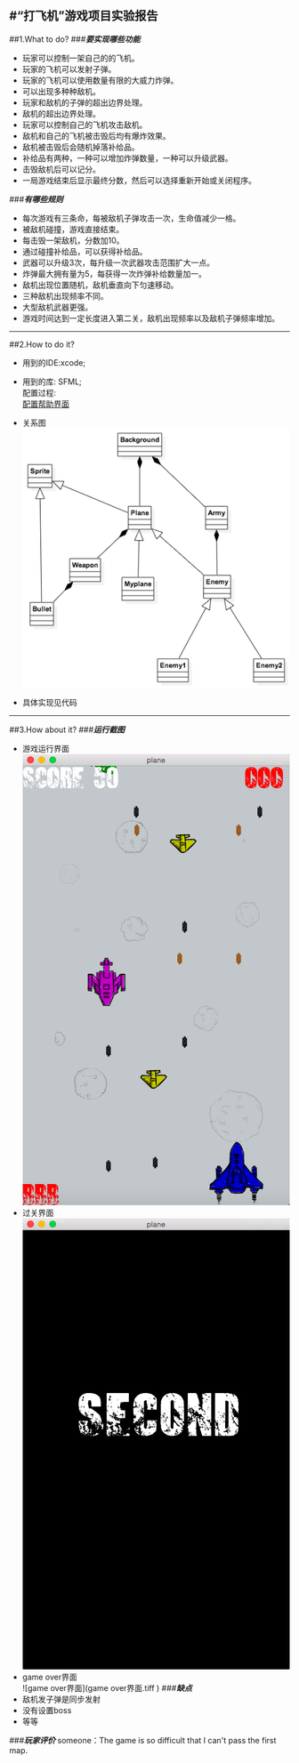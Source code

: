 #“打飞机”游戏项目实验报告
---
##1.What to do?
###***要实现哪些功能***
* 玩家可以控制一架自己的的飞机。
* 玩家的飞机可以发射子弹。
* 玩家的飞机可以使用数量有限的大威力炸弹。
* 可以出现多种种敌机。
* 玩家和敌机的子弹的超出边界处理。
* 敌机的超出边界处理。
* 玩家可以控制自己的飞机攻击敌机。
* 敌机和自己的飞机被击毁后均有爆炸效果。
* 敌机被击毁后会随机掉落补给品。
* 补给品有两种，一种可以增加炸弹数量，一种可以升级武器。
* 击毁敌机后可以记分。
* 一局游戏结束后显示最终分数，然后可以选择重新开始或关闭程序。

###***有哪些规则***
* 每次游戏有三条命，每被敌机子弹攻击一次，生命值减少一格。
* 被敌机碰撞，游戏直接结束。
* 每击毁一架敌机，分数加10。
* 通过碰撞补给品，可以获得补给品。
* 武器可以升级3次，每升级一次武器攻击范围扩大一点。
* 炸弹最大拥有量为5，每获得一次炸弹补给数量加一。
* 敌机出现位置随机，敌机垂直向下匀速移动。
* 三种敌机出现频率不同。
* 大型敌机武器更强。
* 游戏时间达到一定长度进入第二关，敌机出现频率以及敌机子弹频率增加。

---
##2.How to do it?
* 用到的IDE:xcode;
* 用到的库: SFML;<br>配置过程:<br>[配置帮助界面](http://www.sfml-dev.org/tutorials/2.3/start-osx.php)

* 关系图<br>![UML](UML.png)
* 具体实现见代码

---
##3.How about it?
###***运行截图***
* 游戏运行界面
 <br>![运行界面](运行界面.png )
* 过关界面
 <br>![过关界面](过关界面.png )
 * game over界面
 <br>![game over界面](game over界面.tiff )
###***缺点***
* 敌机发子弹是同步发射
* 没有设置boss
* 等等

###***玩家评价***
someone：The game is so difficult that I can't pass the first map.









